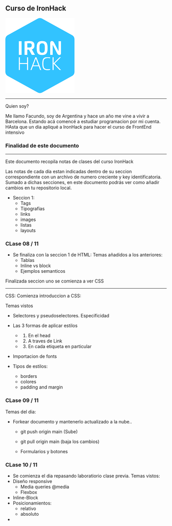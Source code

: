 ## Curso de IronHack

![IronHack Logo](./imgs/logo%20Iron.png)

<hr>
Quien soy?

Me llamo Facundo, soy de Argentina y hace un año me vine a vivir a Barcelona.
Estando acá comencé a estudiar programacion por mi cuenta. HAsta que un dia apliqué a IronHack para hacer el curso de FrontEnd intensivo

### Finalidad de este documento

<hr>
Este documento recopila notas de clases del curso IronHack

Las notas de cada día estan indicadas dentro de su seccion correspondiente con un archivo de numero creciente y key identificatoria.
Sumado a dichas secciones, en este documento podrás ver como añadir cambios en tu repositorio local.

- Seccion 1:
  - Tags
  - Tipografias
  - links
  - images
  - listas
  - layouts

### CLase 08 / 11

- Se finaliza con la seccion 1 de HTML:
  Temas añadidos a los anteriores:
  - Tablas
  - Inline vs block
  - Ejemplos semanticos

Finalizada seccion uno se comienza a ver CSS

<hr>

CSS: Comienza introduccion a CSS:

Temas vistos

- Selectores y pseudoselectores. Especificidad
- Las 3 formas de aplicar estilos

  - 1. En el head
  - 2. A traves de Link
  - 3. En cada etiqueta en particular

- Importacion de fonts
- Tipos de estilos:
  - borders
  - colores
  - padding and margin

### CLase 09 / 11

Temas del dia:

- Forkear documento y mantenerlo actualizado a la nube..

  - git push origin main (Sube)
  - git pull origin main (baja los cambios)

  - Formularios y botones

### CLase 10 / 11

- Se comienza el dia repasando laboratiorio clase previa.
  Temas vistos:
- Diseño responsive
  - Media queries @media
  - Flexbox
- Inline-Block
- Posicionamientos:
  - relativo
  - absoluto
-
